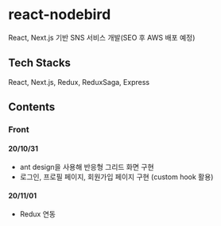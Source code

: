 # react-nodebird
React, Next.js 기반 SNS 서비스 개발(SEO 후 AWS 배포 예정)

## Tech Stacks
React, Next.js, Redux, ReduxSaga, Express

## Contents
### Front
#### 20/10/31
  - ant design을 사용해 반응형 그리드 화면 구현
  - 로그인, 프로필 페이지, 회원가입 페이지 구현 (custom hook 활용)

#### 20/11/01
  - Redux 연동